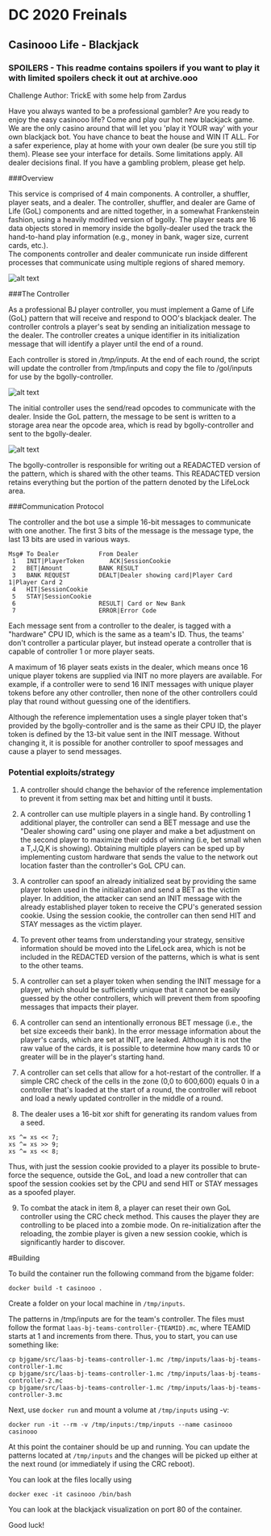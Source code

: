# DC 2020 Freinals
## Casinooo Life - Blackjack
### SPOILERS - This readme contains spoilers if you want to play it with limited spoilers check it out at archive.ooo
Challenge Author: TrickE with some help from Zardus

Have you always wanted to be a professional gambler?  Are you ready to enjoy the easy casinooo life? Come and play our hot new blackjack game. We are the only casino around that will let you 'play it YOUR way' with your own blackjack bot. You have chance to beat the house and WIN IT ALL. For a safer experience, play at home with your own dealer (be sure you still tip them). Please see your interface for details. Some limitations apply. All dealer decisions final. If you have a gambling problem, please get help.

###Overview

This service is comprised of 4 main components. A controller, a shuffler, player seats, and a dealer. The controller, shuffler, and dealer are Game of Life (GoL) components and are nitted together, in a somewhat Frankenstein fashion, using a heavily modified version of bgolly. The player seats are 16 data objects stored in memory inside the bgolly-dealer used the track the hand-to-hand play information (e.g., money in bank, wager size, current cards, etc.).   
The components controller and dealer communicate run inside different processes that communicate using multiple regions of shared memory. 

![alt text](https://github.com/o-o-overflow/dc2020f-casinooo-life-blackjack/blob/master/overview-diagram.png?raw=true)


###The Controller

As a professional BJ player controller, you must implement a Game of Life (GoL) pattern that will receive and respond to OOO's blackjack dealer. The controller controls a player's seat by sending an initialization message to the dealer. The controller creates a unique identifier in its initialization message that will identify a player until the end of a round.  

Each controller is stored in */tmp/inputs*. At the end of each round, the script will update the controller from /tmp/inputs and copy the file to /gol/inputs for use by the bgolly-controller.

![alt text](https://github.com/o-o-overflow/dc2020f-casinooo-life-blackjack/blob/master/controller.png?raw=true)

The initial controller uses the send/read opcodes to communicate with the dealer. Inside the GoL pattern, the message to be sent is written to a storage area near the opcode area, which is read by bgolly-controller and sent to the bgolly-dealer.

![alt text](https://github.com/o-o-overflow/dc2020f-casinooo-life-blackjack/blob/master/network-input.png?raw=true)
  
The bgolly-controller is responsible for writing out a READACTED version of the pattern, which is shared with the other teams. This READACTED version retains everything but the portion of the pattern denoted by the  LifeLock area.

###Communication Protocol

The controller and the bot use a simple 16-bit messages to communicate with one another. The first 3 bits of the message is the message type, the last 13 bits are used in various ways. 
```
Msg# To Dealer           From Dealer
 1   INIT|PlayerToken       ACK|SessionCookie
 2   BET|Amount          BANK RESULT
 3   BANK REQUEST        DEALT|Dealer showing card|Player Card 1|Player Card 2
 4   HIT|SessionCookie            
 5   STAY|SessionCookie
 6                       RESULT| Card or New Bank
 7                       ERROR|Error Code
```
Each message sent from a controller to the dealer, is tagged with a "hardware" CPU ID, which is the same as a team's ID. Thus, the teams' don't controller a particular player, but instead operate a controller that is capable of controller 1 or more player seats. 

A maximum of 16 player seats exists in the dealer, which means once 16 unique player tokens are supplied via INIT no more players are available. For example, if a controller were to send 16 INIT messages with unique player tokens before any other controller, then none of the other controllers could play that round without guessing one of the identifiers.

Although the reference implementation uses a single player token that's provided by the bgolly-controller and is the same as their CPU ID, the player token is defined by the 13-bit value sent in the INIT message. Without changing it, it is possible for another controller to spoof messages and cause a player to send messages. 

### Potential exploits/strategy

1. A controller should change the behavior of the reference implementation to prevent it from setting max bet and hitting until it busts.

2. A controller can use multiple players in a single hand. By controlling 1 additional player, the controller can send a BET message and use the "Dealer showing card" using one player and make a bet adjustment on the second player to maximize their odds of winning (i.e, bet small when a T,J,Q,K is showing). Obtaining multiple players can be sped up by implementing custom hardware that sends the value to the network out location faster than the controller's GoL CPU can. 

3. A controller can spoof an already initialized seat by providing the same player token used in the initialization and send a BET as the victim player. In addition, the attacker can send an INIT message with the already established player token to receive the CPU's generated session cookie. Using the session cookie, the controller can then send HIT and STAY messages as the victim player.

4. To prevent other teams from understanding your strategy, sensitive information should be moved into the LifeLock area, which is not be included in the REDACTED version of the patterns, which is what is sent to the other teams.

5. A controller can set a player token when sending the INIT message for a player, which should be sufficiently unique that it cannot be easily guessed by the other controllers, which will prevent them from spoofing messages that impacts their player.

6. A controller can send an intentionally erronous BET message (i.e., the bet size exceeds their bank). In the error message information about the player's cards, which are set at INIT, are leaked. Although it is not the raw value of the cards, it is possible to determine how many cards 10 or greater will be in the player's starting hand.    

7. A controller can set cells that allow for a hot-restart of the controller. If a simple CRC check of the cells in the zone (0,0 to 600,600) equals 0 in a controller that's loaded at the start of a round, the controller will reboot and load a newly updated controller in the middle of a round. 

8. The dealer uses a 16-bit xor shift for generating its random values from a seed. 
```
xs ^= xs << 7;
xs ^= xs >> 9;
xs ^= xs << 8;
```
Thus, with just the session cookie provided to a player its possible to brute-force the sequence, outside the GoL, and load a new controller that can spoof the session cookies set by the CPU and send HIT or STAY messages as a spoofed player.

9. To combat the atack in item 8, a player can reset their own GoL controller using the CRC check method. This causes the player they are controlling to be placed into a zombie mode. On re-initialization after the reloading, the zombie player is given a new session cookie, which is significantly harder to discover. 

#Building

To build the container run the following command from the bjgame folder:
```
docker build -t casinooo .
``` 

Create a folder on your local machine in `/tmp/inputs`.
 
The patterns in /tmp/inputs are for the team's controller. The files must follow the format `laas-bj-teams-controller-{TEAMID}.mc`, where TEAMID starts at 1 and increments from there.
Thus, you to start, you can use something like:
```
cp bjgame/src/laas-bj-teams-controller-1.mc /tmp/inputs/laas-bj-teams-controller-1.mc
cp bjgame/src/laas-bj-teams-controller-1.mc /tmp/inputs/laas-bj-teams-controller-2.mc
cp bjgame/src/laas-bj-teams-controller-1.mc /tmp/inputs/laas-bj-teams-controller-3.mc
```

Next, use `docker run` and mount a volume at `/tmp/inputs` using -v:
```
docker run -it --rm -v /tmp/inputs:/tmp/inputs --name casinooo casinooo 
```

At this point the container should be up and running. You can update the patterns located at `/tmp/inputs` and the changes will be picked up either at the next round (or immediately if using the CRC reboot).

You can look at the files locally using 
```
docker exec -it casinooo /bin/bash
```

You can look at the blackjack visualization on port 80 of the container.

Good luck!
    




 
  




  

